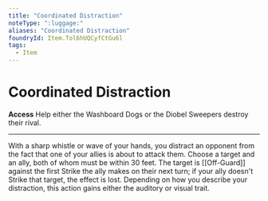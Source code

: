 ```yaml
---
title: "Coordinated Distraction"
noteType: ":luggage:"
aliases: "Coordinated Distraction"
foundryId: Item.Tol6hUQCyfCtGu6l
tags:
  - Item
---
```


# Coordinated Distraction

**Access** Help either the Washboard Dogs or the Diobel Sweepers destroy their rival.

* * *

With a sharp whistle or wave of your hands, you distract an opponent from the fact that one of your allies is about to attack them. Choose a target and an ally, both of whom must be within 30 feet. The target is [[Off-Guard]] against the first Strike the ally makes on their next turn; if your ally doesn't Strike that target, the effect is lost. Depending on how you describe your distraction, this action gains either the auditory or visual trait.
